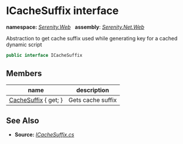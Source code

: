 # ICacheSuffix interface
**namespace:** *[Serenity.Web](../README.md#serenity.web-namespace)*   **assembly**: *[Serenity.Net.Web](../README.md)*

Abstraction to get cache suffix used while generating key for a cached dynamic script

```csharp
public interface ICacheSuffix
```

## Members

| name | description |
| --- | --- |
| [CacheSuffix](ICacheSuffix/CacheSuffix.md) { get; } | Gets cache suffix |

## See Also

* **Source:** *[ICacheSuffix.cs](https://github.com/serenity-is/Serenity/blob/master/src/Serenity.Net.Web/DynamicScript/DynamicScript/ICacheSuffix.cs)*
